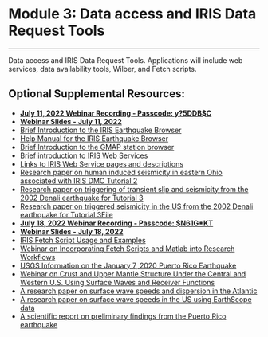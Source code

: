 # **Module 3: Data access and IRIS Data Request Tools**
------ -- -- - - ------ -- --- - - ------- --- - - -- - -- - -- - 
Data access and IRIS Data Request Tools. Applications will include web services, data availability tools, Wilber, and Fetch scripts.

## **Optional Supplemental Resources:**
- [**July 11, 2022 Webinar Recording - Passcode: y?5DDB$C**](https://zoom.us/rec/share/DWvarQkm5GOAiUYND6_6RUuxSMPJvGhSn3Tz1a14uTZZCd4agZAF1-Vk1IhDGCls.YZRNqv98JJ_CY3aJ)
- [**Webinar Slides - July 11, 2022**](\Res_files\Module3_Webinar1.pptx)
- [Brief Introduction to the IRIS Earthquake Browser](https://www.youtube.com/watch?v=jlOMdHN_jVA)
- [Help Manual for the IRIS Earthquake Browser](http://www.iris.washington.edu/ieb/help/)
- [Brief Introduction to the GMAP station browser](http://ds.iris.edu/ds/newsletter/vol8/no3/176/new-web-interfaces-the-metadata-aggregator-mda-and-google-map-service/)
- [Brief introduction to IRIS Web Services](http://ds.iris.edu/ds/newsletter/vol12/no3/44/web-services-at-the-dmc/)
- [Links to IRIS Web Service pages and descriptions](http://service.iris.edu/)
- [Research paper on human induced seismicity in eastern Ohio associated with IRIS DMC Tutorial 2](\Res_files\ind-eq.HF.fault-maturity.HarrCo.Kozlowska.PNAS.18.pdf)
- [Research paper on triggering of transient slip and seismicity from the 2002 Denali earthquake for Tutorial 3](\Res_files\trig.eq.transient.Denali.Gomberg.Nature.04.pdf)
- [Research paper on triggered seismicity in the US from the 2002 Denali earthquake for Tutorial 3File](\Res_files\trig.eq.transient.Denali.Prejean.BSSA.04.pdf)
- [**July 18, 2022 Webinar Recording - Passcode: $N61G*KT**](https://zoom.us/rec/share/Zpm6Nkm6Q0mg-22agqxGPpOaZHLyW7XKy3PISfSepZcRYkQRloWCZyATm3gzu74S.63jrM8gIP6kiFcm7?startTime=1658166996000)
- [**Webinar Slides - July 18, 2022**](/Res_files/Module3_Week2.pptx)
- [IRIS Fetch Script Usage and Examples](https://seiscode.iris.washington.edu/projects/ws-fetch-scripts/wiki/Running_the_scripts_and_examples)
- [Webinar on Incorporating Fetch Scripts and Matlab into Research Workflows](https://www.iris.edu/hq/webinar/2012/11/incorporating_irisheld_data_into_research_workflows)
- [USGS Information on the January 7, 2020 Puerto Rico Earthquake](https://earthquake.usgs.gov/earthquakes/eventpage/us70006vll/executive)
- [Webinar on Crust and Upper Mantle Structure Under the Central and Western U.S. Using Surface Waves and Receiver Functions](https://www.iris.edu/hq/webinar/2012/10/modeling_the_crust_and_upper_mantle_under_the_central_and_western_us_by_joint_inversion_of_receiver_functions_and_surface_waves)
- [A research paper on surface wave speeds and dispersion in the Atlantic](\Res_files\surface-wave.dispersion.velocity.Chave.JGR.79.pdf)
- [A research paper on surface wave speeds in the US using EarthScope data](\Res_files\structure.surface-waves.US.Shen.JGR.16.pdf)
- [A scientific report on preliminary findings from the Puerto Rico earthquake](https://temblor.net/earthquake-insights/response-and-initial-scientific-findings-from-the-southwestern-puerto-rico-2020-seismic-sequence-10434/)

